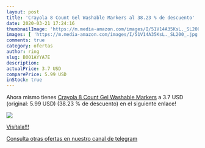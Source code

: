 ```yaml
---
layout: post
title: 'Crayola 8 Count Gel Washable Markers al 38.23 % de descuento'
date: 2020-03-21 17:24:16
thumbnailImage: 'https://m.media-amazon.com/images/I/51V14A35KsL._SL200_.jpg'
images: [ 'https://m.media-amazon.com/images/I/51V14A35KsL._SL200_.jpg' ]
comments: true
category: ofertas
author: ring
slug: B001AYYA7E
description:
actualPrice: 3.7 USD
comparePrice: 5.99 USD
inStock: true
---
```


Ahora mismo tienes [Crayola 8 Count Gel Washable Markers](https://www.amazon.com/dp/B001AYYA7E/?tag=redken08-20) a 3.7 USD (original: 5.99 USD) (38.23 %  de descuento) en el siguiente enlace!

[![](https://m.media-amazon.com/images/I/51V14A35KsL._SL200_.jpg)](https://www.amazon.com/dp/B001AYYA7E/?tag=redken08-20)

[Visítala!!!](https://www.amazon.com/dp/B001AYYA7E/?tag=redken08-20)

[Consulta otras ofertas en nuestro canal de telegram](https://t.me/s/ofertas25)
